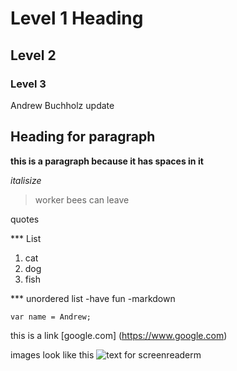 # Level 1 Heading

## Level 2

### Level 3

 Andrew Buchholz update
## Heading for paragraph 
 **this is a paragraph because it has spaces in it**

 *italisize*

 > worker bees can leave

 quotes 

 *** List
 1. cat
 2. dog
 3. fish

*** unordered list
-have fun
-markdown

`var name = Andrew;`

this is a link [google.com] (https://www.google.com)

images look like this ![text for screenreaderm](https://upload.wikimedia.org/wikipedia/commons/thumb/0/0b/Cat_poster_1.jpg/1280px-Cat_poster_1.jpg)